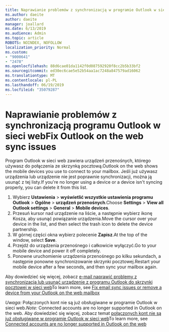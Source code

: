 ```yaml
---
title: Naprawianie problemów z synchronizacją w programie Outlook w sieci web
ms.author: daeite
author: daeite
manager: joallard
ms.date: 6/13/2019
ms.audience: Admin
ms.topic: article
ROBOTS: NOINDEX, NOFOLLOW
localization_priority: Normal
ms.custom:
- "9000641"
- "2478"
ms.openlocfilehash: 88d6cae01da1142f0d087592920f8cc2b5b33bf2
ms.sourcegitcommit: ed30ec6cae5e52b54aa1ac7248a847579ad16062
ms.translationtype: MT
ms.contentlocale: pl-PL
ms.lasthandoff: 06/19/2019
ms.locfileid: "35079287"
---
```

# <a name="fix-outlook-on-the-web-sync-issues"></a><span data-ttu-id="67c87-102">Naprawianie problemów z synchronizacją programu Outlook w sieci web</span><span class="sxs-lookup"><span data-stu-id="67c87-102">Fix Outlook on the web sync issues</span></span>

<span data-ttu-id="67c87-103">Program Outlook w sieci web zawiera urządzeń przenośnych, którego używasz do połączenia ze skrzynką pocztową.</span><span class="sxs-lookup"><span data-stu-id="67c87-103">Outlook on the web shows the mobile devices you use to connect to your mailbox.</span></span> <span data-ttu-id="67c87-104">Jeśli już używasz urządzenia lub urządzenie nie jest poprawnie synchronizacji, można ją usunąć z tej listy.</span><span class="sxs-lookup"><span data-stu-id="67c87-104">If you're no longer using a device or a device isn't syncing properly, you can delete it from this list.</span></span>

1. <span data-ttu-id="67c87-105">Wybierz **Ustawienia** > **wyświetlić wszystkie ustawienia programu Outlook** > **Ogólne** > **urządzeń przenośnych**.</span><span class="sxs-lookup"><span data-stu-id="67c87-105">Choose **Settings** > **View all Outlook settings** > **General** > **Mobile devices**.</span></span>
1. <span data-ttu-id="67c87-106">Przesuń kursor nad urządzenie na liście, a następnie wybierz ikonę Kosza, aby usunąć powiązanie urządzenia.</span><span class="sxs-lookup"><span data-stu-id="67c87-106">Move the cursor over your device in the list, and then select the trash icon to delete the device partnership.</span></span>
1. <span data-ttu-id="67c87-107">W górnej części okna wybierz polecenie **Zapisz**.</span><span class="sxs-lookup"><span data-stu-id="67c87-107">At the top of the window, select **Save**.</span></span>
1. <span data-ttu-id="67c87-108">Przejdź do urządzenia przenośnego i całkowicie wyłączyć.</span><span class="sxs-lookup"><span data-stu-id="67c87-108">Go to your mobile device and power it off completely.</span></span>
1. <span data-ttu-id="67c87-109">Ponowne uruchomienie urządzenia przenośnego po kilku sekundach, a następnie ponowne synchronizowanie skrzynki pocztowej.</span><span class="sxs-lookup"><span data-stu-id="67c87-109">Restart your mobile device after a few seconds, and then sync your mailbox again.</span></span>

<span data-ttu-id="67c87-110">Aby dowiedzieć się więcej, zobacz [e-mail naprawić problemy z synchronizacją lub usunąć urządzenie z programu Outlook do skrzynki pocztowej w sieci web](https://support.office.com/article/775ed31c-05bd-4ee4-b1b3-33fad7b5b992)</span><span class="sxs-lookup"><span data-stu-id="67c87-110">To learn more, see [Fix email sync issues or remove a device from your Outlook on the web mailbox](https://support.office.com/article/775ed31c-05bd-4ee4-b1b3-33fad7b5b992)</span></span>

<span data-ttu-id="67c87-111">*Uwaga:* Połączonych kont nie są już obsługiwane w programie Outlook w sieci web.</span><span class="sxs-lookup"><span data-stu-id="67c87-111">*Note:* Connected accounts are no longer supported in Outlook on the web.</span></span> <span data-ttu-id="67c87-112">Aby dowiedzieć się więcej, zobacz temat [połączonych kont nie są już obsługiwane w programie Outlook w sieci web](https://support.office.com/article/5cc526bf-e928-4a99-8b9f-5e089df7d887)</span><span class="sxs-lookup"><span data-stu-id="67c87-112">To learn more, see [Connected accounts are no longer supported in Outlook on the web](https://support.office.com/article/5cc526bf-e928-4a99-8b9f-5e089df7d887)</span></span>